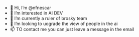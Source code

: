 - 👋 Hi, I’m @nfnescar
- 👀 I’m interested in AI DEV
- 🌱 I’m currently a ruler of brosky team
- 💞️ I’m looking to uograde the view of people in the ai 
- 📫 TO contact me you can just leave a message in the email

<!---
nfnescar/nfnescar is a ✨ special ✨ repository because its `README.md` (this file) appears on your GitHub profile.
You can click the Preview link to take a look at your changes.
--->
